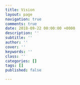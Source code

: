 ```yaml
---
title: Vision
layout: page
navigation: true
comments: true
date: 2018-09-22 00:00:00 +0000
description: ''
subtitle: ''
author: ''
cover: ''
keywords: ''
class: ''
categories: []
tags: []
published: false

---
```

